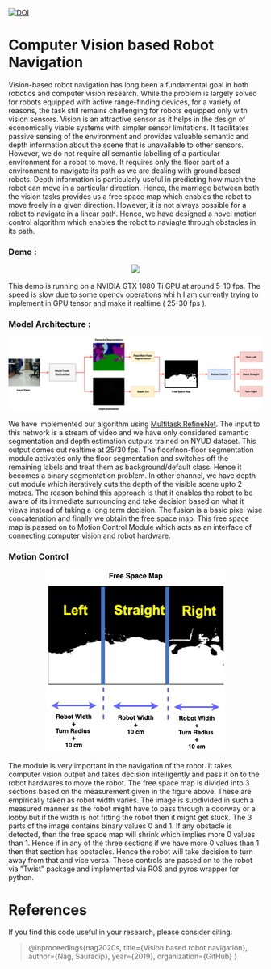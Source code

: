 [![DOI](https://zenodo.org/badge/249913617.svg)](https://zenodo.org/badge/latestdoi/249913617)


# Computer Vision based Robot Navigation

Vision-based robot navigation has long been a fundamental goal in both robotics and computer vision research. While the problem is largely solved for robots equipped with active range-finding devices, for a variety of reasons, the task still remains challenging for robots equipped only with vision sensors. Vision is an attractive sensor as it helps in the design of economically viable systems with simpler sensor limitations. It facilitates passive sensing of the environment and provides valuable semantic and depth information about the scene that is unavailable to other sensors. However, we do not require all semantic labelling of a particular environment for a robot to move. It requires only the floor part of a environment to navigate its path as we are dealing with ground based robots. Depth information is particularly useful in predicting how much the robot can move in a particular direction. Hence, the marriage between both the vision tasks provides us a free space map which enables the robot to move freely in a given direction. However, it is not always possible for a robot to navigate in a linear path. Hence, we have designed a novel motion control algorithm which enables the robot to naviagte through obstacles in its path. 

### Demo : 

<p align="center">
  <img src="https://github.com/sauradip/vision_based_robot_navigation/blob/master/images/robot_loco.gif">
</p>

This demo is running on a NVIDIA GTX 1080 Ti GPU at around 5-10 fps. The speed is slow due to some opencv operations whi h I am currently trying to implement in GPU tensor and make it realtime ( 25-30 fps ). 

### Model Architecture : 

![Model Architecture](https://github.com/sauradip/vision_based_robot_navigation/blob/master/images/robot_loco.png)

We have implemented our algorithm using [Multitask RefineNet](https://github.com/DrSleep/multi-task-refinenet). The input to this network is a stream of video and we have only considered semantic segmentation and depth estimation outputs trained on NYUD dataset. This output comes out realtime at 25/30 fps. The floor/non-floor segmentation module activates only the floor segmentation and switches off the remaining labels and treat them as background/default class. Hence it becomes a binary segmentation problem. In other channel, we have depth cut module which iteratively cuts the depth of the visible scene upto 2 metres. The reason behind this approach is that it enables the robot to be aware of its immediate surrounding and take decision based on what it views instead of taking a long term decision. The fusion is a basic pixel wise concatenation and finally we obtain the free space map. This free space map is passed on to Motion Control Module which acts as an interface of connecting computer vision and robot hardware.


### Motion Control 

<p align="center">
  <img src="https://github.com/sauradip/vision_based_robot_navigation/blob/master/images/path_1.png">
</p>

The module is very important in the navigation of the robot. It takes computer vision output and takes decision intelligently and pass it on to the robot hardwares to move the robot. The free space map is divided into 3 sections based on the measurement given in the figure above. These are empirically taken as robot width varies. The image is subdivided in such a measured manner as the robot might have to pass through a doorway or a lobby but if the width is not fitting the robot then it might get stuck. The 3 parts of the image contains binary values 0 and 1. If any obstacle is detected, then the free space map will shrink which implies more 0 values than 1. Hence if in any of the three sections if we have more 0 values than 1 then that section has obstacles. Hence the robot will take decision to turn away from that and vice versa. These controls are passed on to the robot via "Twist" package and implemented via ROS and pyros wrapper for python. 

# References 

If you find this code useful in your research, please consider citing:

> @inproceedings{nag2020s,
  title={Vision based robot navigation},
  author={Nag, Sauradip},
  year={2019},
  organization={GitHub}
}
